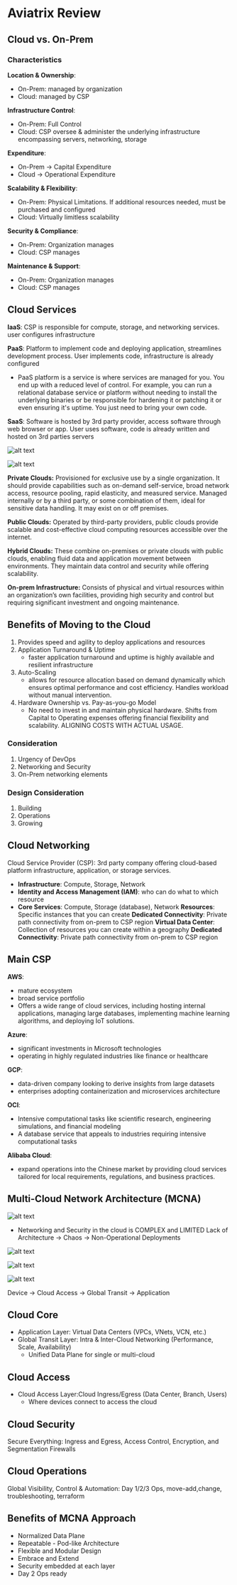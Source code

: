 # Aviatrix Review

## Cloud vs. On-Prem
### Characteristics
**Location & Ownership**:
- On-Prem: managed by organization
- Cloud: managed by CSP

**Infrastructure Control**:
- On-Prem: Full Control
- Cloud: CSP oversee & administer the underlying infrastructure encompassing servers, networking, storage

**Expenditure**:
- On-Prem -> Capital Expenditure
- Cloud -> Operational Expenditure

**Scalability & Flexibility**:
- On-Prem: Physical Limitations. If additional resources needed, must be purchased and configured
- Cloud: Virtually limitless scalability

**Security & Compliance**:
- On-Prem: Organization manages
- Cloud: CSP manages

**Maintenance & Support**:
- On-Prem: Organization manages
- Cloud: CSP manages

## Cloud Services
**IaaS**: CSP is responsible for compute, storage, and networking services. user configures infrastructure

**PaaS**: Platform to implement code and deploying application, streamlines development process. User implements code, infrastructure is already configured
- PaaS platform is a service is where services are managed for you. You end up with a reduced level of control. For example, you can run a relational database service or platform without needing to install the underlying binaries or be responsible for hardening it or patching it or even ensuring it's uptime. You just need to bring your own code.

**SaaS**: Software is hosted by 3rd party provider, access software through web browser or app. User uses software, code is already written and hosted on 3rd parties servers

![alt text](diagrams/cloud_compare.png)

![alt text](diagrams/cloud_type.png)

**Private Clouds:** Provisioned for exclusive use by a single organization. It should provide capabilities such as on-demand self-service, broad network access, resource pooling, rapid elasticity, and measured service. Managed internally or by a third party, or some combination of them, ideal for sensitive data handling. It may exist on or off premises.

**Public Clouds:** Operated by third-party providers, public clouds provide scalable and cost-effective cloud computing resources accessible over the internet.

**Hybrid Clouds:** These combine on-premises or private clouds with public clouds, enabling fluid data and application movement between environments. They maintain data control and security while offering scalability.

**On-prem Infrastructure:** Consists of physical and virtual resources within an organization’s own facilities, providing high security and control but requiring significant investment and ongoing maintenance.

## Benefits of Moving to the Cloud
1. Provides speed and agility to deploy applications and resources
2. Application Turnaround & Uptime
   - faster application turnaround and uptime is highly available and resilient infrastructure
3. Auto-Scaling
   - allows for resource allocation based on demand dynamically which ensures optimal performance and cost efficiency. Handles workload without manual intervention.
4. Hardware Ownership vs. Pay-as-you-go Model
    - No need to invest in and maintain physical hardware. Shifts from Capital to Operating expenses offering financial flexibility and scalability. ALIGNING COSTS WITH ACTUAL USAGE.

### Consideration
1. Urgency of DevOps
2. Networking and Security
3. On-Prem networking elements
### Design Consideration
1. Building 
2. Operations
3. Growing


## Cloud Networking
Cloud Service Provider (CSP): 3rd party company offering cloud-based platform infrastructure, application, or storage services.
- **Infrastructure**: Compute, Storage, Network
- **Identity and Access Management (IAM)**: who can do what to which resource
- **Core Services**: Compute, Storage (database), Network
**Resources**: Specific instances that you can create
**Dedicated Connectivity**: Private path connectivity from on-prem to CSP region
**Virtual Data Center**: Collection of resources you can create within a geography
**Dedicated Connectivity**: Private path connectivity from on-prem to CSP region

## Main CSP
**AWS**:
- mature ecosystem
- broad service portfolio
- Offers a wide range of cloud services, including hosting internal applications, managing large databases, implementing machine learning algorithms, and deploying IoT solutions.

**Azure**:
- significant investments in Microsoft technologies
- operating in highly regulated industries like finance or healthcare

**GCP**:
- data-driven company looking to derive insights from large datasets
- enterprises adopting containerization and microservices architecture 

**OCI**:
- Intensive computational tasks like scientific research, engineering simulations, and financial modeling
- A database service that appeals to industries requiring intensive computational tasks

**Alibaba Cloud**:
- expand operations into the Chinese market by providing cloud services tailored for local requirements, regulations, and business practices.

## Multi-Cloud Network Architecture (MCNA)
![alt text](diagrams/csp_differences.png)

- Networking and Security in the cloud is COMPLEX and LIMITED
Lack of Architecture -> Chaos -> Non-Operational Deployments

![alt text](diagrams/mcna_1.png)

![alt text](diagrams/mcna_2.png)

![alt text](diagrams/mcna_3.png)

Device -> Cloud Access -> Global Transit -> Application 

**Cloud Core**
-----------------------------------------------
- Application Layer: Virtual Data Centers (VPCs, VNets, VCN, etc.)
- Global Transit Layer: Intra & Inter-Cloud Networking (Performance, Scale, Availability) 
  - Unified Data Plane for single or multi-cloud

**Cloud Access**
-----------------------------------------------
- Cloud Access Layer:Cloud Ingress/Egress (Data Center, Branch, Users)
  - Where devices connect to access the cloud

**Cloud Security**
-----------------------------------------------
Secure Everything: Ingress and Egress, Access Control, Encryption, and Segmentation Firewalls

**Cloud Operations**
-----------------------------------------------
Global Visibility, Control & Automation: Day 1/2/3 Ops, move-add,change, troubleshooting, terraform

**Benefits of MCNA Approach**
-----------------------------------------------
- Normalized Data Plane
- Repeatable - Pod-like Architecture
- Flexible and Modular Design
- Embrace and Extend
- Security embedded at each layer
- Day 2 Ops ready